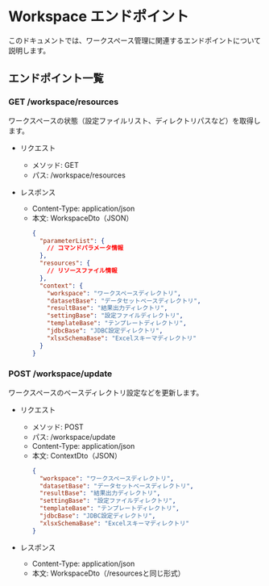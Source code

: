 # Workspace エンドポイント

このドキュメントでは、ワークスペース管理に関連するエンドポイントについて説明します。

## エンドポイント一覧

### GET /workspace/resources

ワークスペースの状態（設定ファイルリスト、ディレクトリパスなど）を取得します。

- リクエスト
  - メソッド: GET
  - パス: /workspace/resources

- レスポンス
  - Content-Type: application/json
  - 本文: WorkspaceDto（JSON）
    ```json
    {
      "parameterList": {
        // コマンドパラメータ情報
      },
      "resources": {
        // リソースファイル情報
      },
      "context": {
        "workspace": "ワークスペースディレクトリ",
        "datasetBase": "データセットベースディレクトリ",
        "resultBase": "結果出力ディレクトリ",
        "settingBase": "設定ファイルディレクトリ",
        "templateBase": "テンプレートディレクトリ",
        "jdbcBase": "JDBC設定ディレクトリ",
        "xlsxSchemaBase": "Excelスキーマディレクトリ"
      }
    }
    ```

### POST /workspace/update

ワークスペースのベースディレクトリ設定などを更新します。

- リクエスト
  - メソッド: POST
  - パス: /workspace/update
  - Content-Type: application/json
  - 本文: ContextDto（JSON）
    ```json
    {
      "workspace": "ワークスペースディレクトリ",
      "datasetBase": "データセットベースディレクトリ",
      "resultBase": "結果出力ディレクトリ",
      "settingBase": "設定ファイルディレクトリ",
      "templateBase": "テンプレートディレクトリ",
      "jdbcBase": "JDBC設定ディレクトリ",
      "xlsxSchemaBase": "Excelスキーマディレクトリ"
    }
    ```

- レスポンス
  - Content-Type: application/json
  - 本文: WorkspaceDto（/resourcesと同じ形式）